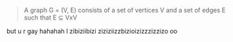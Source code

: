 
> A graph G = (V, E) consists of a set of vertices V and a set of edges E such that E ⊆ VxV

but u r 
gay
hahahah
l zibiziibizi
ziziziizzbizioizizzzizzizo
oo
